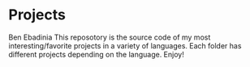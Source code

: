 # Projects
Ben Ebadinia
This reposotory is the source code of my most interesting/favorite projects in a variety of languages.
Each folder has different projects depending on the language.
Enjoy!
